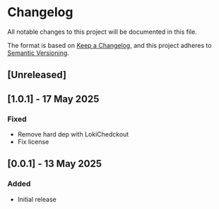 # Changelog
All notable changes to this project will be documented in this file.

The format is based on [Keep a Changelog](https://keepachangelog.com/en/1.0.0/),
and this project adheres to [Semantic Versioning](https://semver.org/spec/v2.0.0.html).

## [Unreleased]

## [1.0.1] - 17 May 2025
### Fixed
- Remove hard dep with LokiChedckout
- Fix license

## [0.0.1] - 13 May 2025
### Added
- Initial release
